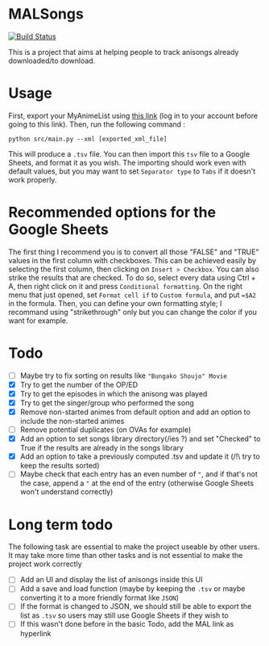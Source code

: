 # MALSongs
[![Build Status](https://travis-ci.org/Sugihiru/MALSongs.svg?branch=master)](https://travis-ci.org/Sugihiru/MALSongs)

This is a project that aims at helping people to track anisongs already downloaded/to download.

# Usage

First, export your MyAnimeList using [this link](https://myanimelist.net/panel.php?go=export) (log in to your account before going to this link). Then, run the following command :

```python src/main.py --xml [exported_xml_file]```


This will produce a `.tsv` file. You can then import this `tsv` file to a Google Sheets, and format it as you wish. The importing should work even with default values, but you may want to set `Separator type` to `Tabs` if it doesn't work properly.


# Recommended options for the Google Sheets

The first thing I recommend you is to convert all those "FALSE" and "TRUE" values in the first column with checkboxes. This can be achieved easily by selecting the first column, then clicking on `Insert > Checkbox`.
You can also strike the results that are checked. To do so, select every data using Ctrl + A, then right click on it and press `Conditional formatting`. On the right menu that just opened, set `Format cell if` to `Custom formula`, and put `=$A2` in the formula. Then, you can define your own formatting style; I recommand using "strikethrough" only but you can change the color if you want for example.


# Todo
- [ ] Maybe try to fix sorting on results like `"Bungako Shoujo" Movie`
- [x] Try to get the number of the OP/ED
- [x] Try to get the episodes in which the anisong was played
- [x] Try to get the singer/group who performed the song
- [x] Remove non-started animes from default option and add an option to include the non-started animes
- [ ] Remove potential duplicates (on OVAs for example)
- [x] Add an option to set songs library directory(/ies ?) and set "Checked" to True if the results are already in the songs library
- [x] Add an option to take a previously computed .tsv and update it (/!\ try to keep the results sorted)
- [ ] Maybe check that each entry has an even number of `"`, and if that's not the case, append a `"` at the end of the entry (otherwise Google Sheets won't understand correctly)

# Long term todo
The following task are essential to make the project useable by other users. It may take more time than other tasks and is not essential to make the project work correctly
- [ ] Add an UI and display the list of anisongs inside this UI
- [ ] Add a save and load function (maybe by keeping the `.tsv` or maybe converting it to a more friendly format like `JSON`)
- [ ] If the format is changed to JSON, we should still be able to export the list as `.tsv` so users may still use Google Sheets if they wish to
- [ ] If this wasn't done before in the basic Todo, add the MAL link as hyperlink
